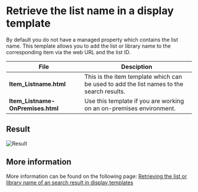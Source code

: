 Retrieve the list name in a display template
================

By default you do not have a managed property which contains the list name. This template allows you to add the list or library name to the corresponding item via the web URL and the list ID.

File | Desciption
--- | ---
__Item_Listname.html__ | This is the item template which can be used to add the list names to the search results.
__Item_Listname-OnPremises.html__ | Use this template if you are working on an on-premises environment.

## Result ##
![Result](http://www.eliostruyf.com/wp-content/uploads/2015/01/011615_1224_Retrievingt4.png)

## More information ##
More information can be found on the following page: [Retrieving the list or library name of an search result in display templates](http://www.eliostruyf.com/retrieving-the-list-or-library-name-of-an-search-result-in-display-templates "Retrieving the list or library name of an search result in display templates")

